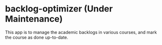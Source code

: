 # backlog-optimizer (Under Maintenance)
This app is to manage the academic backlogs in various courses, and mark the course as done up-to-date.
